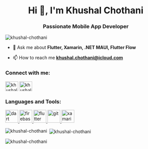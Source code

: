 <h1 align="center">Hi 👋, I'm Khushal Chothani</h1>
<h3 align="center">Passionate Mobile App Developer</h3>

<p align="left"> <img src="https://komarev.com/ghpvc/?username=khushal-chothani&label=Profile%20views&color=0e75b6&style=flat" alt="khushal-chothani" /> </p>

- 💬 Ask me about **Flutter, Xamarin, .NET MAUI, Flutter Flow**

- 📫 How to reach me **khushal.chothani@icloud.com**

<h3 align="left">Connect with me:</h3>
<p align="left">
<a href="https://twitter.com/khushal628" target="blank"><img align="center" src="https://raw.githubusercontent.com/rahuldkjain/github-profile-readme-generator/master/src/images/icons/Social/twitter.svg" alt="khushal628" height="30" width="40" /></a>
<a href="https://linkedin.com/in/khushal-chothani" target="blank"><img align="center" src="https://raw.githubusercontent.com/rahuldkjain/github-profile-readme-generator/master/src/images/icons/Social/linked-in-alt.svg" alt="khushal-chothani" height="30" width="40" /></a>
</p>

<h3 align="left">Languages and Tools:</h3>
<p align="left"> <a href="https://dart.dev" target="_blank" rel="noreferrer"> <img src="https://www.vectorlogo.zone/logos/dartlang/dartlang-icon.svg" alt="dart" width="40" height="40"/> </a> <a href="https://firebase.google.com/" target="_blank" rel="noreferrer"> <img src="https://www.vectorlogo.zone/logos/firebase/firebase-icon.svg" alt="firebase" width="40" height="40"/> </a> <a href="https://flutter.dev" target="_blank" rel="noreferrer"> <img src="https://www.vectorlogo.zone/logos/flutterio/flutterio-icon.svg" alt="flutter" width="40" height="40"/> </a> <a href="https://git-scm.com/" target="_blank" rel="noreferrer"> <img src="https://www.vectorlogo.zone/logos/git-scm/git-scm-icon.svg" alt="git" width="40" height="40"/> </a> <a href="https://dotnet.microsoft.com/apps/xamarin" target="_blank" rel="noreferrer"> <img src="https://raw.githubusercontent.com/detain/svg-logos/780f25886640cef088af994181646db2f6b1a3f8/svg/xamarin.svg" alt="xamarin" width="40" height="40"/> </a> </p>

<p><img align="left" src="https://github-readme-stats.vercel.app/api/top-langs?username=khushal-chothani&show_icons=true&locale=en&layout=compact" alt="khushal-chothani" /></p>

<p>&nbsp;<img align="center" src="https://github-readme-stats.vercel.app/api?username=khushal-chothani&show_icons=true&locale=en" alt="khushal-chothani" /></p>

<p><img align="center" src="https://github-readme-streak-stats.herokuapp.com/?user=khushal-chothani&" alt="khushal-chothani" /></p>
